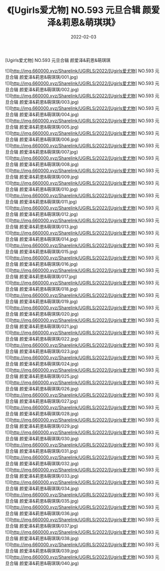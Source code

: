 ﻿---
layout: post
title:  《[Ugirls爱尤物] NO.593 元旦合辑 颜爱泽&莉恩&萌琪琪》
date:   2022-02-03
img: http://img.660000.xyz/Sharelink/UGIRLS/2022/[Ugirls爱尤物] NO.593 元旦合辑 颜爱泽&莉恩&萌琪琪/000.jpg
categories: [美女, 清纯, 唯美]
---

[Ugirls爱尤物] NO.593 元旦合辑 颜爱泽&莉恩&萌琪琪

 ![](http://img.660000.xyz/Sharelink/UGIRLS/2022/[Ugirls爱尤物] NO.593 元旦合辑 颜爱泽&莉恩&萌琪琪/001.jpg) <br>![](http://img.660000.xyz/Sharelink/UGIRLS/2022/[Ugirls爱尤物] NO.593 元旦合辑 颜爱泽&莉恩&萌琪琪/002.jpg) <br>![](http://img.660000.xyz/Sharelink/UGIRLS/2022/[Ugirls爱尤物] NO.593 元旦合辑 颜爱泽&莉恩&萌琪琪/003.jpg) <br>![](http://img.660000.xyz/Sharelink/UGIRLS/2022/[Ugirls爱尤物] NO.593 元旦合辑 颜爱泽&莉恩&萌琪琪/004.jpg) <br>![](http://img.660000.xyz/Sharelink/UGIRLS/2022/[Ugirls爱尤物] NO.593 元旦合辑 颜爱泽&莉恩&萌琪琪/005.jpg) <br>![](http://img.660000.xyz/Sharelink/UGIRLS/2022/[Ugirls爱尤物] NO.593 元旦合辑 颜爱泽&莉恩&萌琪琪/006.jpg) <br>![](http://img.660000.xyz/Sharelink/UGIRLS/2022/[Ugirls爱尤物] NO.593 元旦合辑 颜爱泽&莉恩&萌琪琪/007.jpg) <br>![](http://img.660000.xyz/Sharelink/UGIRLS/2022/[Ugirls爱尤物] NO.593 元旦合辑 颜爱泽&莉恩&萌琪琪/008.jpg) <br>![](http://img.660000.xyz/Sharelink/UGIRLS/2022/[Ugirls爱尤物] NO.593 元旦合辑 颜爱泽&莉恩&萌琪琪/009.jpg) <br>![](http://img.660000.xyz/Sharelink/UGIRLS/2022/[Ugirls爱尤物] NO.593 元旦合辑 颜爱泽&莉恩&萌琪琪/010.jpg) <br>![](http://img.660000.xyz/Sharelink/UGIRLS/2022/[Ugirls爱尤物] NO.593 元旦合辑 颜爱泽&莉恩&萌琪琪/011.jpg) <br>![](http://img.660000.xyz/Sharelink/UGIRLS/2022/[Ugirls爱尤物] NO.593 元旦合辑 颜爱泽&莉恩&萌琪琪/012.jpg) <br>![](http://img.660000.xyz/Sharelink/UGIRLS/2022/[Ugirls爱尤物] NO.593 元旦合辑 颜爱泽&莉恩&萌琪琪/013.jpg) <br>![](http://img.660000.xyz/Sharelink/UGIRLS/2022/[Ugirls爱尤物] NO.593 元旦合辑 颜爱泽&莉恩&萌琪琪/014.jpg) <br>![](http://img.660000.xyz/Sharelink/UGIRLS/2022/[Ugirls爱尤物] NO.593 元旦合辑 颜爱泽&莉恩&萌琪琪/015.jpg) <br>![](http://img.660000.xyz/Sharelink/UGIRLS/2022/[Ugirls爱尤物] NO.593 元旦合辑 颜爱泽&莉恩&萌琪琪/016.jpg) <br>![](http://img.660000.xyz/Sharelink/UGIRLS/2022/[Ugirls爱尤物] NO.593 元旦合辑 颜爱泽&莉恩&萌琪琪/017.jpg) <br>![](http://img.660000.xyz/Sharelink/UGIRLS/2022/[Ugirls爱尤物] NO.593 元旦合辑 颜爱泽&莉恩&萌琪琪/018.jpg) <br>![](http://img.660000.xyz/Sharelink/UGIRLS/2022/[Ugirls爱尤物] NO.593 元旦合辑 颜爱泽&莉恩&萌琪琪/019.jpg) <br>![](http://img.660000.xyz/Sharelink/UGIRLS/2022/[Ugirls爱尤物] NO.593 元旦合辑 颜爱泽&莉恩&萌琪琪/020.jpg) <br>![](http://img.660000.xyz/Sharelink/UGIRLS/2022/[Ugirls爱尤物] NO.593 元旦合辑 颜爱泽&莉恩&萌琪琪/021.jpg) <br>![](http://img.660000.xyz/Sharelink/UGIRLS/2022/[Ugirls爱尤物] NO.593 元旦合辑 颜爱泽&莉恩&萌琪琪/022.jpg) <br>![](http://img.660000.xyz/Sharelink/UGIRLS/2022/[Ugirls爱尤物] NO.593 元旦合辑 颜爱泽&莉恩&萌琪琪/023.jpg) <br>![](http://img.660000.xyz/Sharelink/UGIRLS/2022/[Ugirls爱尤物] NO.593 元旦合辑 颜爱泽&莉恩&萌琪琪/024.jpg) <br>![](http://img.660000.xyz/Sharelink/UGIRLS/2022/[Ugirls爱尤物] NO.593 元旦合辑 颜爱泽&莉恩&萌琪琪/025.jpg) <br>![](http://img.660000.xyz/Sharelink/UGIRLS/2022/[Ugirls爱尤物] NO.593 元旦合辑 颜爱泽&莉恩&萌琪琪/026.jpg) <br>![](http://img.660000.xyz/Sharelink/UGIRLS/2022/[Ugirls爱尤物] NO.593 元旦合辑 颜爱泽&莉恩&萌琪琪/027.jpg) <br>![](http://img.660000.xyz/Sharelink/UGIRLS/2022/[Ugirls爱尤物] NO.593 元旦合辑 颜爱泽&莉恩&萌琪琪/028.jpg) <br>![](http://img.660000.xyz/Sharelink/UGIRLS/2022/[Ugirls爱尤物] NO.593 元旦合辑 颜爱泽&莉恩&萌琪琪/029.jpg) <br>![](http://img.660000.xyz/Sharelink/UGIRLS/2022/[Ugirls爱尤物] NO.593 元旦合辑 颜爱泽&莉恩&萌琪琪/030.jpg) <br>![](http://img.660000.xyz/Sharelink/UGIRLS/2022/[Ugirls爱尤物] NO.593 元旦合辑 颜爱泽&莉恩&萌琪琪/031.jpg) <br>![](http://img.660000.xyz/Sharelink/UGIRLS/2022/[Ugirls爱尤物] NO.593 元旦合辑 颜爱泽&莉恩&萌琪琪/032.jpg) <br>![](http://img.660000.xyz/Sharelink/UGIRLS/2022/[Ugirls爱尤物] NO.593 元旦合辑 颜爱泽&莉恩&萌琪琪/033.jpg) <br>![](http://img.660000.xyz/Sharelink/UGIRLS/2022/[Ugirls爱尤物] NO.593 元旦合辑 颜爱泽&莉恩&萌琪琪/034.jpg) <br>![](http://img.660000.xyz/Sharelink/UGIRLS/2022/[Ugirls爱尤物] NO.593 元旦合辑 颜爱泽&莉恩&萌琪琪/035.jpg) <br>![](http://img.660000.xyz/Sharelink/UGIRLS/2022/[Ugirls爱尤物] NO.593 元旦合辑 颜爱泽&莉恩&萌琪琪/036.jpg) <br>![](http://img.660000.xyz/Sharelink/UGIRLS/2022/[Ugirls爱尤物] NO.593 元旦合辑 颜爱泽&莉恩&萌琪琪/037.jpg) <br>![](http://img.660000.xyz/Sharelink/UGIRLS/2022/[Ugirls爱尤物] NO.593 元旦合辑 颜爱泽&莉恩&萌琪琪/038.jpg) <br>![](http://img.660000.xyz/Sharelink/UGIRLS/2022/[Ugirls爱尤物] NO.593 元旦合辑 颜爱泽&莉恩&萌琪琪/039.jpg) <br>![](http://img.660000.xyz/Sharelink/UGIRLS/2022/[Ugirls爱尤物] NO.593 元旦合辑 颜爱泽&莉恩&萌琪琪/040.jpg) <br>